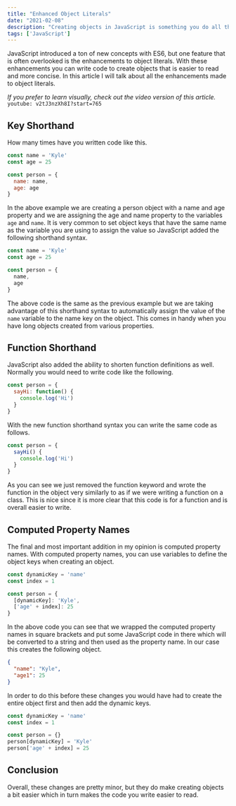 ```yaml
---
title: "Enhanced Object Literals"
date: "2021-02-08"
description: "Creating objects in JavaScript is something you do all the time so you should know about these enhancements that make creating objects even easier."
tags: ['JavaScript']
---
```


JavaScript introduced a ton of new concepts with ES6, but one feature that is often overlooked is the enhancements to object literals. With these enhancements you can write code to create objects that is easier to read and more concise. In this article I will talk about all the enhancements made to object literals.

*If you prefer to learn visually, check out the video version of this article.*
`youtube: v2tJ3nzXh8I?start=765`

## Key Shorthand

How many times have you written code like this.
```js
const name = 'Kyle'
const age = 25

const person = {
  name: name,
  age: age
}
```
In the above example we are creating a person object with a name and age property and we are assigning the age and name property to the variables `age` and `name`. It is very common to set object keys that have the same name as the variable you are using to assign the value so JavaScript added the following shorthand syntax.
```js
const name = 'Kyle'
const age = 25

const person = {
  name,
  age
}
```
The above code is the same as the previous example but we are taking advantage of this shorthand syntax to automatically assign the value of the `name` variable to the name key on the object. This comes in handy when you have long objects created from various properties.

## Function Shorthand

JavaScript also added the ability to shorten function definitions as well. Normally you would need to write code like the following.
```js
const person = {
  sayHi: function() {
    console.log('Hi')
  }
}
```
With the new function shorthand syntax you can write the same code as follows.
```js
const person = {
  sayHi() {
    console.log('Hi')
  }
}
```
As you can see we just removed the function keyword and wrote the function in the object very similarly to as if we were writing a function on a class. This is nice since it is more clear that this code is for a function and is overall easier to write.

## Computed Property Names

The final and most important addition in my opinion is computed property names. With computed property names, you can use variables to define the object keys when creating an object.
```js
const dynamicKey = 'name'
const index = 1

const person = {
  [dynamicKey]: 'Kyle',
  ['age' + index]: 25
}
```
In the above code you can see that we wrapped the computed property names in square brackets and put some JavaScript code in there which will be converted to a string and then used as the property name. In our case this creates the following object.
```json
{
  "name": "Kyle",
  "age1": 25
}
```
In order to do this before these changes you would have had to create the entire object first and then add the dynamic keys.
```js
const dynamicKey = 'name'
const index = 1

const person = {}
person[dynamicKey] = 'Kyle'
person['age' + index] = 25
```

## Conclusion

Overall, these changes are pretty minor, but they do make creating objects a bit easier which in turn makes the code you write easier to read.